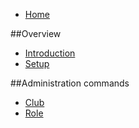 * [Home](README.md)

##Overview

* [Introduction](overview/introduction.md)
* [Setup](overview/setup.md)

##Administration commands
* [Club](commands/administration/club.md)
* [Role](commands/administration/role.md)

